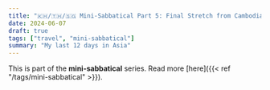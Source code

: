 ```yaml
---
title: "🇰🇭/🇹🇭/🇸🇬 Mini-Sabbatical Part 5: Final Stretch from Cambodia to Singapore"
date: 2024-06-07
draft: true
tags: ["travel", "mini-sabbatical"]
summary: "My last 12 days in Asia"
---
```


This is part of the **mini-sabbatical** series.
Read more [here]({{< ref "/tags/mini-sabbatical" >}}).

<!-- Scratch pad (DELETE BEFORE POSTING).
Audience: Travel blog with personal details? Or just a factual trip?
I think travel blog with personal takes, but with factual information. Cut out irrelevant information.


- Day after, I had a morning bus to take, so said fairwell to Harry. My bus took me to Phnom Penh. I was sat next to a nice lady from Scotland who has chosen to structure her life around travel. Gardening in the UK Summer months, and exploring the rest of the year. She was in her 50s. Arriving in Phnom Penh I took a tuk tuk around town, checking into my hotel, then getting some Udon nearby. Currency is officially cambodian, but prices of everything are in dollars and the owners get out an old calculator to convert. I overhear some westerners talking about an impeding stock market crash?
- Bus to Siem Reap, on arrival I went for a walk to explore the local area, where apparently the thing to do is to have fish clean your feet.
- Whole day in Siem Reap, I hired a bike and cycled around the temples for 8 hours, my favourite part of the trip. Evening I visited the best cambodian food place yet.
- Flight to Bangkok, I didn't want to go here just from the stories I had heard. Arrived late so went straight to sleep.
- In the morning, talked with some of the other hostel goers before visiting a floating village/market. In the evening we met back up again to watch muay thai.
- Another time, I walked around all of Bangkok, eventually visiting the Golden Temple. Sat for some food in an empty restaurant, overlooking the temple from a terrace. A couple in their 40s later sat down and started speaking with me. They had each independantly visited bangkok in their 20s many years ago and were recreating their trips together this time. As I left I discovered they had paid for my food.
- Left for Koh Samui, where I did basically nothing for 5 days straight.
- Back to Singapore for 1 night staying in Arab St. Met up with some coworkers as they started their own rotation in Singapore. We shared some stories. Saw another coworker who I thought was dead, has 9 lives it seems.
- Last day was "black friday", I spent the whole day shopping for gifts for my family before flying back and meeting up with them for the first time in 117 days.

-->


## 